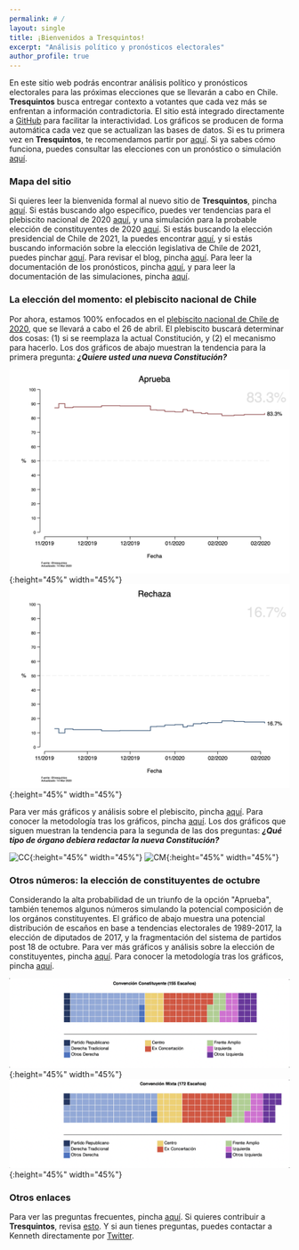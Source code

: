 ```yaml
---
permalink: # /
layout: single
title: ¡Bienvenidos a Tresquintos!
excerpt: "Análisis político y pronósticos electorales"
author_profile: true
---
```



En este sitio web podrás encontrar análisis político y pronósticos electorales para las próximas elecciones que se llevarán a cabo en Chile. **Tresquintos** busca entregar contexto a votantes que cada vez más se enfrentan a información contradictoria. El sitio está integrado directamente a [GitHub](https://github.com/) para facilitar la interactividad. Los gráficos se producen de forma automática cada vez que se actualizan las bases de datos. Si es tu primera vez en **Tresquintos**, te recomendamos partir por [aquí](https://tresquintos.github.io/faq/). Si ya sabes cómo funciona, puedes consultar las elecciones con un pronóstico o simulación [aquí](https://tresquintos.github.io/elecciones/).


### Mapa del sitio

Si quieres leer la bienvenida formal al nuevo sitio de **Tresquintos**, pincha [aquí](https://tresquintos.github.io/posts/2020/03/bienvenidos/). Si estás buscando algo específico, puedes ver tendencias para el plebiscito nacional de 2020 [aquí](https://tresquintos.github.io/plebiscito2020/), y una simulación para la probable elección de constituyentes de 2020 [aquí](https://tresquintos.github.io/constituyentes2020/). Si estás buscando la elección presidencial de Chile de 2021, la puedes encontrar [aquí](https://tresquintos.github.io/presidenciales2021/), y si estás buscando información sobre la elección legislativa de Chile de 2021, puedes pinchar [aquí](https://tresquintos.github.io/legislativa2021/). Para revisar el blog, pincha [aquí](https://tresquintos.github.io/blog/). Para leer la documentación de los pronósticos, pincha [aquí](https://tresquintos.github.io/tsm/), y para leer la documentación de las simulaciones, pincha [aquí](https://tresquintos.github.io/sx/).


### La elección del momento: el plebiscito nacional de Chile

Por ahora, estamos 100% enfocados en el [plebiscito nacional de Chile de 2020](https://es.wikipedia.org/wiki/Plebiscito_nacional_de_Chile_de_2020), que se llevará a cabo el 26 de abril. El plebiscito buscará determinar dos cosas: (1) si se reemplaza la actual Constitución, y (2) el mecanismo para hacerlo. Los dos gráficos de abajo muestran la tendencia para la primera pregunta: ***¿Quiere usted una nueva Constitución?***

![Aprueba](./images/ts_2020-1_Aprueba.png){:height="45%" width="45%"} ![Rechaza](./images/ts_2020-1_Rechaza.png){:height="45%" width="45%"}

Para ver más gráficos y análisis sobre el plebiscito, pincha [aquí](http://tresquintos.github.io/plebiscito2020). Para conocer la metodología tras los gráficos, pincha [aquí](https://tresquintos.github.io/tsm/). Los dos gráficos que siguen muestran la tendencia para la segunda de las dos preguntas: ***¿Qué tipo de órgano debiera redactar la nueva Constitución?***

![CC](/images/ts_2020-2_Convención%20Constituyente.png){:height="45%" width="45%"} ![CM](/images/ts_2020-2_Convención%20Mixta.png){:height="45%" width="45%"}


### Otros números: la elección de constituyentes de octubre

Considerando la alta probabilidad de un triunfo de la opción "Aprueba", también tenemos algunos números simulando la potencial composición de los orgános constituyentes. El gráfico de abajo muestra una potencial distribución de escaños en base a tendencias electorales de 1989-2017, la elección de diputados de 2017, y la fragmentación del sistema de partidos post 18 de octubre. Para ver más gráficos y análisis sobre la elección de constituyentes, pincha [aquí](http://tresquintos.github.io/convención2020). Para conocer la metodología tras los gráficos, pincha [aquí](https://tresquintos.github.io/sx/).

![cc](/images/cc.png){:height="45%" width="45%"} ![CM](/images/cm.png){:height="45%" width="45%"}


### Otros enlaces

Para ver las preguntas frecuentes, pincha [aquí](https://tresquintos.github.io/faq/). Si quieres contribuir a **Tresquintos**, revisa [esto](https://tresquintos.github.io/faq/). Y si aun tienes preguntas, puedes contactar a Kenneth directamente por [Twitter](https://www.twitter.com/kennethbunker).


<script src="/js/konami.js"></script>


<script type="text/javascript" src="//downloads.mailchimp.com/js/signup-forms/popup/unique-methods/embed.js" data-dojo-config="usePlainJson: true, isDebug: false"></script><script type="text/javascript">window.dojoRequire(["mojo/signup-forms/Loader"], function(L) { L.start({"baseUrl":"mc.us15.list-manage.com","uuid":"3a6f5773bbbc78ea5a0003f67","lid":"8c164eff0f","uniqueMethods":true}) })</script>
